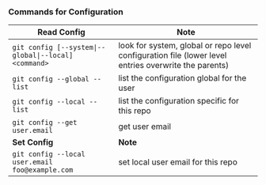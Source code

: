### Commands for Configuration

|Read Config|Note|
|-------|----|
|`git config [--system\|--global\|--local] <command>`| look for system, global or repo level configuration file (lower level entries overwrite the parents)|
|`git config --global --list`| list the configuration global for the user |
|`git config --local --list`| list the configuration specific for this repo |
|`git config --get user.email`| get user email |
|**Set Config**|**Note**|
|`git config --local user.email foo@example.com`| set local user email for this repo|
